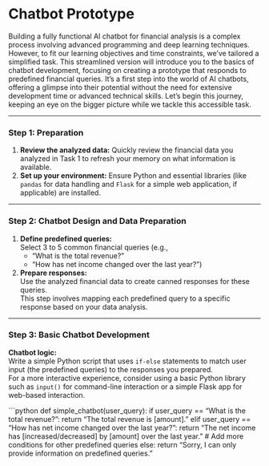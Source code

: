 # Chatbot Prototype


Building a fully functional AI chatbot for financial analysis is a
complex process involving advanced programming and deep learning
techniques. However, to fit our learning objectives and time
constraints, we’ve tailored a simplified task. This streamlined version
will introduce you to the basics of chatbot development, focusing on
creating a prototype that responds to predefined financial queries. It’s
a first step into the world of AI chatbots, offering a glimpse into
their potential without the need for extensive development time or
advanced technical skills. Let’s begin this journey, keeping an eye on
the bigger picture while we tackle this accessible task.

------------------------------------------------------------------------

### Step 1: Preparation

1.  **Review the analyzed data:** Quickly review the financial data you
    analyzed in Task 1 to refresh your memory on what information is
    available.  
2.  **Set up your environment:** Ensure Python and essential libraries
    (like `pandas` for data handling and `Flask` for a simple web
    application, if applicable) are installed.

------------------------------------------------------------------------

### Step 2: Chatbot Design and Data Preparation

1.  **Define predefined queries:**  
    Select 3 to 5 common financial queries (e.g.,
    - “What is the total revenue?”  
    - “How has net income changed over the last year?”)
2.  **Prepare responses:**  
    Use the analyzed financial data to create canned responses for these
    queries.  
    This step involves mapping each predefined query to a specific
    response based on your data analysis.

------------------------------------------------------------------------

### Step 3: Basic Chatbot Development

**Chatbot logic:**  
Write a simple Python script that uses `if-else` statements to match
user input (the predefined queries) to the responses you prepared.  
For a more interactive experience, consider using a basic Python library
such as `input()` for command-line interaction or a simple Flask app for
web-based interaction.

\`\`\`python def simple_chatbot(user_query): if user_query == “What is
the total revenue?”: return “The total revenue is \[amount\].” elif
user_query == “How has net income changed over the last year?”: return
“The net income has \[increased/decreased\] by \[amount\] over the last
year.” \# Add more conditions for other predefined queries else: return
“Sorry, I can only provide information on predefined queries.”

<!-- WARNING: THIS FILE WAS AUTOGENERATED! DO NOT EDIT! -->
